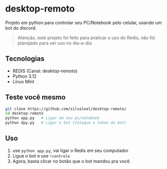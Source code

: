 # desktop-remoto
Projeto em python para controlar seu PC/Notebook pelo celular, usando um bot do discord.

> Atenção, este projeto foi feito para praticar o uso do Redis, não foi planejado para ser uso no dia-a-dia

## Tecnologias
- REDIS (Canal: desktop-remoto)
- Python 3.12
- Linux Mint 

## Teste você mesmo
```bash
git clone https://github.com/silvaleal/desktop-remoto/
cd desktop-remoto
python app.py   # Ligar em seu pc/notebook
python dpy.py   # Ligar o bot (Coloque o token do bot)
```

## Uso
1. use `python app.py`, vai ligar o Redis em seu computador
2. Ligue o bot e use `!controle`
3. Agora, basta clicar no botão que o bot mandou pra você. 
